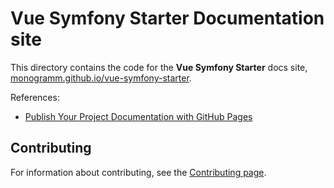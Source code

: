 # **Vue Symfony Starter** Documentation site

This directory contains the code for the **Vue Symfony Starter** docs site, [monogramm.github.io/vue-symfony-starter](https://monogramm.github.io/vue-symfony-starter).

References:

-   [Publish Your Project Documentation with GitHub Pages](https://github.blog/2016-08-22-publish-your-project-documentation-with-github-pages/)

## Contributing

For information about contributing, see the [Contributing page](https://github.com/Monogramm/vue-symfony-starter/blob/master/CONTRIBUTING.md).
